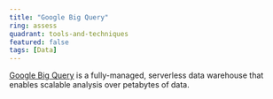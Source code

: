 ```yaml
---
title: "Google Big Query"
ring: assess
quadrant: tools-and-techniques
featured: false
tags: [Data]
---
```


[Google Big Query](https://cloud.google.com/bigquery) is a fully-managed, serverless data warehouse that enables scalable analysis over petabytes of data.
